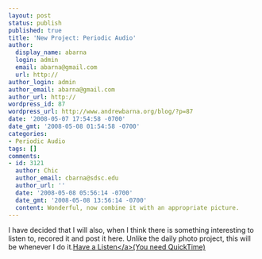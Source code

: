 ```yaml
---
layout: post
status: publish
published: true
title: 'New Project: Periodic Audio'
author:
  display_name: abarna
  login: admin
  email: abarna@gmail.com
  url: http://
author_login: admin
author_email: abarna@gmail.com
author_url: http://
wordpress_id: 87
wordpress_url: http://www.andrewbarna.org/blog/?p=87
date: '2008-05-07 17:54:58 -0700'
date_gmt: '2008-05-08 01:54:58 -0700'
categories:
- Periodic Audio
tags: []
comments:
- id: 3121
  author: Chic
  author_email: cbarna@sdsc.edu
  author_url: ''
  date: '2008-05-08 05:56:14 -0700'
  date_gmt: '2008-05-08 13:56:14 -0700'
  content: Wonderful, now combine it with an appropriate picture.
---
```

<p>I have decided that I will also, when I think there is something interesting to listen to, recored it and post it here. Unlike the daily photo project, this will be whenever I do it.<br&#47;><br&#47;><a href='http:&#47;&#47;www.andrewbarna.org&#47;blog&#47;wp-content&#47;uploads&#47;2008&#47;05&#47;1.mov' title='1audio'>Have a Listen<&#47;a>(You need QuickTime)</p>
